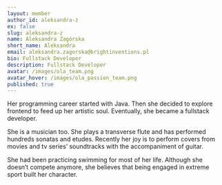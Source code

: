 ```yaml
---
layout: member
author_id: aleksandra-z
ex: false
slug: aleksandra-z
name: Aleksandra Zagórska
short_name: Aleksandra
email: aleksandra.zagorska@brightinventions.pl
bio: Fullstack Developer
description: Fullstack Developer
avatar: /images/ola_team.png
avatar_hover: /images/ola_passion_team.png
published: true
---
```

Her programming career started with Java. Then she decided to explore frontend to feed up her artistic soul. Eventually, she became a fullstack developer. 

She is a musician too. She plays a transverse flute and has performed hundreds sonatas and etudes. Recently her joy is to perform covers from movies and tv series’ soundtracks with the accompaniment of guitar. 

She had been practicing swimming for most of her life. Although she doesn’t compete anymore, she believes that being engaged in extreme sport built her character.